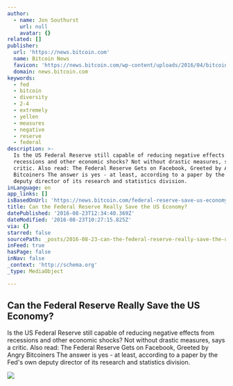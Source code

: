 ```yaml
---
author:
  - name: Jon Southurst
    url: null
    avatar: {}
related: []
publisher:
  url: 'https://news.bitcoin.com'
  name: Bitcoin News
  favicon: 'https://news.bitcoin.com/wp-content/uploads/2016/04/bitcoin_fav.png'
  domain: news.bitcoin.com
keywords:
  - fed
  - bitcoin
  - diversity
  - 2-4
  - extremely
  - yellen
  - measures
  - negative
  - reserve
  - federal
description: >-
  Is the US Federal Reserve still capable of reducing negative effects from
  recessions and other economic shocks? Not without drastic measures, says a
  critic. Also read: The Federal Reserve Gets on Facebook, Greeted by Angry
  Bitcoiners The answer is yes - at least, according to a paper by the Fed's own
  deputy director of its research and statistics division.
inLanguage: en
app_links: []
isBasedOnUrl: 'https://news.bitcoin.com/federal-reserve-save-us-economy/'
title: Can the Federal Reserve Really Save the US Economy?
datePublished: '2016-08-23T12:34:40.369Z'
dateModified: '2016-08-23T10:27:15.825Z'
via: {}
starred: false
sourcePath: _posts/2016-08-23-can-the-federal-reserve-really-save-the-us-economy.md
inFeed: true
hasPage: false
inNav: false
_context: 'http://schema.org'
_type: MediaObject

---
```

<article style=""><h1>Can the Federal Reserve Really Save the US Economy?</h1><p>Is the US Federal Reserve still capable of reducing negative effects from recessions and other economic shocks? Not without drastic measures, says a critic. Also read: The Federal Reserve Gets on Facebook, Greeted by Angry Bitcoiners The answer is yes - at least, according to a paper by the Fed's own deputy director of its research and statistics division.</p><img src="https://news.bitcoin.com/wp-content/uploads/2016/08/1200px-Marriner_S._Eccles_Federal_Reserve_Board_Building.jpg" /></article>